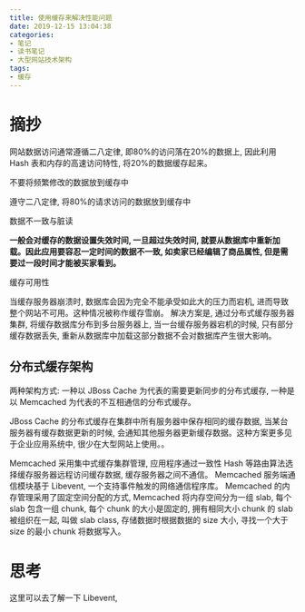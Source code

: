 ```yaml
---
title: 使用缓存来解决性能问题
date: 2019-12-15 13:04:38
categories:
- 笔记
- 读书笔记
- 大型网站技术架构
tags:
- 缓存
---
```


# 摘抄

网站数据访问通常遵循二八定律, 即80%的访问落在20%的数据上, 因此利用 Hash 表和内存的高速访问特性, 将20%的数据缓存起来。

不要将频繁修改的数据放到缓存中

遵守二八定律, 将80%的请求访问的数据放到缓存中

数据不一致与脏读

<!--more-->

**一般会对缓存的数据设置失效时间, 一旦超过失效时间, 就要从数据库中重新加载。因此应用要容忍一定时间的数据不一致, 如卖家已经编辑了商品属性, 但是需要过一段时间才能被买家看到。**

缓存可用性

当缓存服务器崩溃时, 数据库会因为完全不能承受如此大的压力而宕机, 进而导致整个网站不可用。这种情况被称作缓存雪崩。
解决方案是, 通过分布式缓存服务器集群, 将缓存数据库分布到多台服务器上, 当一台缓存服务器宕机的时候, 只有部分缓存数据丢失, 重新从数据库中加载这部分数据不会对数据库产生很大影响。

## 分布式缓存架构

两种架构方式:
一种以 JBoss Cache 为代表的需要更新同步的分布式缓存, 一种是以 Memcached 为代表的不互相通信的分布式缓存。

JBoss Cache 的分布式缓存在集群中所有服务器中保存相同的缓存数据, 当某台服务器有缓存数据更新的时候, 会通知其他服务器更新缓存数据。这种方案更多见于企业应用系统中, 很少在大型网站上使用。。

Memcached 采用集中式缓存集群管理, 应用程序通过一致性 Hash 等路由算法选择缓存服务器远程访问缓存数据, 缓存服务器之间不通信。
Memcached 服务端通信模块基于 Libevent, 一个支持事件触发的网络通信程序库。
Memcached 的内存管理采用了固定空间分配的方式, Memcached 将内存空间分为一组 slab, 每个 slab 包含一组 chunk, 每个 chunk 的大小是固定的, 拥有相同大小 chunk 的 slab 被组织在一起, 叫做 slab class, 存储数据时根据数据的 size 大小, 寻找一个大于 size 的最小 chunk 将数据写入。

# 思考

这里可以去了解一下 Libevent, 
